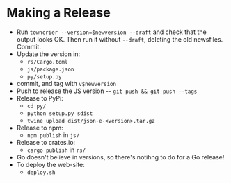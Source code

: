 # Making a Release

* Run `towncrier --version=$newversion --draft` and check that the output looks OK.  Then run it without `--draft`, deleting the old newsfiles.  Commit.
* Update the version in:
  * `rs/Cargo.toml`
  * `js/package.json`
  * `py/setup.py`
* commit, and tag with `v$newversion`
* Push to release the JS version -- `git push && git push --tags`
* Release to PyPi:
  * `cd py/`
  * `python setup.py sdist`
  * `twine upload dist/json-e-<version>.tar.gz`
* Release to npm:
  * `npm publish` in `js/`
* Release to crates.io:
  * `cargo publish` in `rs/`
* Go doesn't believe in versions, so there's notihng to do for a Go release!
* To deploy the web-site:
  * `deploy.sh`
